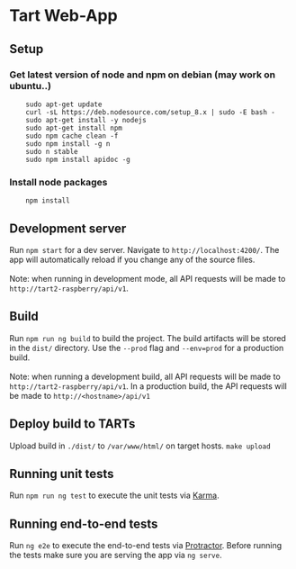 # Tart Web-App

## Setup
### Get latest version of node and npm on debian (may work on ubuntu..)
```
	sudo apt-get update
	curl -sL https://deb.nodesource.com/setup_8.x | sudo -E bash -
	sudo apt-get install -y nodejs
	sudo apt-get install npm
	sudo npm cache clean -f
	sudo npm install -g n
	sudo n stable
	sudo npm install apidoc -g
```
### Install node packages
```
	npm install
```

## Development server
Run `npm start` for a dev server. Navigate to `http://localhost:4200/`. The app will automatically reload if you change any of the source files.
<br/><br/>
Note: when running in development mode, all API requests will be made to `http://tart2-raspberry/api/v1`.

## Build

Run `npm run ng build` to build the project. The build artifacts will be stored in the `dist/` directory. Use the `--prod` flag and `--env=prod` for a production build.
<br/><br/>
Note: when running a development build, all API requests will be made to `http://tart2-raspberry/api/v1`. In a production build, the API requests will be made to `http://<hostname>/api/v1`

## Deploy build to TARTs
Upload build in `./dist/` to `/var/www/html/` on target hosts.
`make upload`

## Running unit tests

Run `npm run ng test` to execute the unit tests via [Karma](https://karma-runner.github.io).

## Running end-to-end tests

Run `ng e2e` to execute the end-to-end tests via [Protractor](http://www.protractortest.org/).
Before running the tests make sure you are serving the app via `ng serve`.

